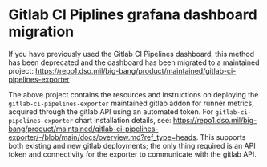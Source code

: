 # Gitlab CI Piplines grafana dashboard migration

If you have previously used the Gitlab CI Pipelines dashboard, this method has been deprecated and the dashboard has been migrated to a maintained project: https://repo1.dso.mil/big-bang/product/maintained/gitlab-ci-pipelines-exporter

The above project contains the resources and instructions on deploying the `gitlab-ci-pipelines-exporter` maintained gitlab addon for runner metrics, acquired through the gitlab API using an automated token.  For `gitlab-ci-pipelines-exporter` chart installation details, see: https://repo1.dso.mil/big-bang/product/maintained/gitlab-ci-pipelines-exporter/-/blob/main/docs/overview.md?ref_type=heads.  This supports both existing and new gitlab deployments; the only thing required is an API token and connectivity for the exporter to communicate with the gitlab API.
